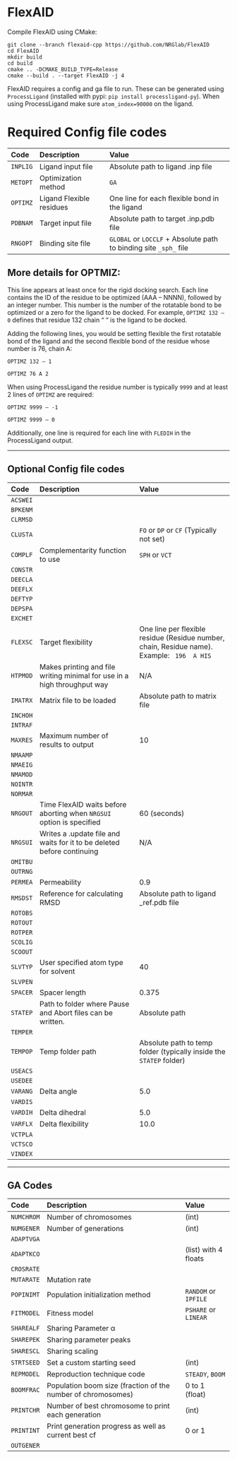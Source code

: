 # FlexAID

Compile FlexAID using CMake:
```
git clone --branch flexaid-cpp https://github.com/NRGlab/FlexAID
cd FlexAID
mkdir build
cd build
cmake .. -DCMAKE_BUILD_TYPE=Release
cmake --build . --target FlexAID -j 4
```

FlexAID requires a config and ga file to run. These can be generated using `ProcessLigand` (installed with pypi: `pip install processligand-py`).
When using ProcessLigand make sure `atom_index=90000` on the ligand.

# Required Config file codes


| Code     | Description              | Value                                                             | 
|:---------|:-------------------------|:------------------------------------------------------------------|
| `INPLIG` | Ligand input file        | Absolute path to ligand .inp file                                 |
| `METOPT` | Optimization method      | `GA`                                                              |
| `OPTIMZ` | Ligand Flexible residues | One line for each flexible bond in the ligand                     |
| `PDBNAM` | Target input file        | Absolute path to target .inp.pdb file                             |
| `RNGOPT` | Binding site file        | `GLOBAL` or `LOCCLF` + Absolute path to binding site `_sph_` file |

## More details for OPTMIZ:
This line appears at least once for the rigid docking search. Each line contains the ID of the residue to be optimized (AAA – NNNN), followed by an integer number.
This number is the number of the rotatable bond to be optimized or a zero for the ligand to be docked. For example,
`OPTIMZ 132 – 0` defines that residue 132 chain “ “ is the ligand to be docked.

Adding the following lines, you would be setting flexible the first rotatable bond of the ligand and the second flexible bond of the residue whose number is 76, chain A:

`OPTIMZ 132 – 1`

`OPTIMZ 76 A 2`

When using ProcessLigand the residue number is typically `9999` and at least 2 lines of `OPTIMZ` are required:

`OPTIMZ 9999 – -1`

`OPTIMZ 9999 – 0`


Additionally, one line is required for each line with `FLEDIH` in the ProcessLigand output.

---

## Optional Config file codes


| Code     | Description                                                              | Value                                                                                       | 
|:---------|:-------------------------------------------------------------------------|:--------------------------------------------------------------------------------------------|
| `ACSWEI` |                                                                          |                                                                                             |
| `BPKENM` |                                                                          |                                                                                             |
| `CLRMSD` |                                                                          |                                                                                             |
| `CLUSTA` |                                                                          | `FO` or `DP` or `CF` (Typically not set)                                                    |
| `COMPLF` | Complementarity function to use                                          | `SPH` or `VCT`                                                                              |
| `CONSTR` |                                                                          |                                                                                             |
| `DEECLA` |                                                                          |                                                                                             |
| `DEEFLX` |                                                                          |                                                                                             |
| `DEFTYP` |                                                                          |                                                                                             |
| `DEPSPA` |                                                                          |                                                                                             |
| `EXCHET` |                                                                          |                                                                                             |
| `FLEXSC` | Target flexibility                                                       | One line per flexible residue (Residue number, chain, Residue name). Example: ` 196  A HIS` |
| `HTPMOD` | Makes printing and file writing minimal for use in a high throughput way | N/A                                                                                         |
| `IMATRX` | Matrix file to be loaded                                                 | Absolute path to matrix file                                                                |
| `INCHOH` |                                                                          |                                                                                             |
| `INTRAF` |                                                                          |                                                                                             |
| `MAXRES` | Maximum number of results to output                                      | 10                                                                                          |
| `NMAAMP` |                                                                          |                                                                                             |
| `NMAEIG` |                                                                          |                                                                                             |
| `NMAMOD` |                                                                          |                                                                                             |
| `NOINTR` |                                                                          |                                                                                             |
| `NORMAR` |                                                                          |                                                                                             |
| `NRGOUT` | Time FlexAID waits before aborting when `NRGSUI` option is specified     | 60 (seconds)                                                                                |
| `NRGSUI` | Writes a .update file and waits for it to be deleted before continuing   | N/A                                                                                         |
| `OMITBU` |                                                                          |                                                                                             |
| `OUTRNG` |                                                                          |                                                                                             |
| `PERMEA` | Permeability                                                             | 0.9                                                                                         |
| `RMSDST` | Reference for calculating RMSD                                           | Absolute path to ligand _ref.pdb file                                                       |
| `ROTOBS` |                                                                          |                                                                                             |
| `ROTOUT` |                                                                          |                                                                                             |
| `ROTPER` |                                                                          |                                                                                             |
| `SCOLIG` |                                                                          |                                                                                             |
| `SCOOUT` |                                                                          |                                                                                             |
| `SLVTYP` | User specified atom type for solvent                                     | 40                                                                                          |
| `SLVPEN` |                                                                          |
| `SPACER` | Spacer length                                                            | 0.375                                                                                       |
| `STATEP` | Path to folder where Pause and Abort files can be written.               | Absolute path                                                                               |
| `TEMPER` |                                                                          |                                                                                             |
| `TEMPOP` | Temp folder path                                                         | Absolute path to temp folder (typically inside the `STATEP` folder)                         |
| `USEACS` |                                                                          |                                                                                             |
| `USEDEE` |                                                                          |                                                                                             |
| `VARANG` | Delta angle                                                              | 5.0                                                                                         |
| `VARDIS` |                                                                          |                                                                                             |
| `VARDIH` | Delta dihedral                                                           | 5.0                                                                                         |
| `VARFLX` | Delta flexibility                                                        | 10.0                                                                                        |
| `VCTPLA` |                                                                          |                                                                                             |
| `VCTSCO` |                                                                          |                                                                                             |
| `VINDEX` |                                                                          |                                                                                             |

---

## GA Codes

| Code       | Description                                                   | Value                | 
|:-----------|:--------------------------------------------------------------|:---------------------|
| `NUMCHROM` | Number of chromosomes                                         | (int)                |
| `NUMGENER` | Number of generations                                         | (int)                |
| `ADAPTVGA` |                                                               |                      |
| `ADAPTKCO` |                                                               | (list) with 4 floats |
| `CROSRATE` |                                                               |                      |
| `MUTARATE` | Mutation rate                                                 |                      |
| `POPINIMT` | Population initialization method                              | `RANDOM` or `IPFILE` |
| `FITMODEL` | Fitness model                                                 | `PSHARE` or `LINEAR` |
| `SHAREALF` | Sharing Parameter α                                           |                      |
| `SHAREPEK` | Sharing parameter peaks                                       |                      |
| `SHARESCL` | Sharing scaling                                               |                      |
| `STRTSEED` | Set a custom starting seed                                    | (int)                |
| `REPMODEL` | Reproduction technique code                                   | `STEADY`, `BOOM`     |
| `BOOMFRAC` | Population boom size  (fraction of the number of chromosomes) | 0 to 1 (float)       |
| `PRINTCHR` | Number of best chromosome to print each generation            | (int)                |
| `PRINTINT` | Print generation progress as well as current best cf          | 0 or 1               |
| `OUTGENER` |                                                               |                      |
